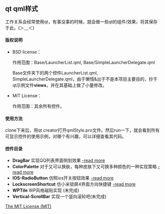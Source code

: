 ## qt qml样式

工作关系会经常使用qt，有事没事的时候，就会做一些qt的组件/效果，将其保存于此。(＞﹏＜)

#### 版权说明

 - BSD license：

    作用范围：Base/LauncherList.qml, Base/SimpleLauncherDelegate.qml
    
    Base文件夹下的两个控件LauncherList.qml, SimpleLauncherDelegate.qml，由于懒惰&出于不是本项目主要目的，抄于qt示例文件**views**，并在其基础上做了小量修改。

 - MIT License：
 
    作用范围：其余所有控件。

#### 使用方法

clone下来后，用qt creator打开qmlStyle.pro文件。然后run一下，就会看到所有可显示控件的使用示例，对哪个有兴趣，可以详细查看其代码。

#### 控件目录

 - **DragBar** 实现QQ列表界面侧划效果 [-read more](http://o3or.com/archives/276/ "控件详细说明")
 - **ColorPalette** 对于又可以换肤，每种皮肤下又可换多种颜色的一种实现策略 [-read more](http://o3or.com/archives/313/ "控件详细说明")
 - **IOS-RadioButton** 仿照ios开关按钮效果 [-read more](http://o3or.com/archives/303/ "控件详细说明")
 - **LockscreenShortcut** 仿小米锁屏4界面方向快捷键 [-read more](# "暂无详细信息")
 - **WPTile** WP风格磁贴实现 (未完成)
 - **Vertical-ScrollBar** 实现一个竖向滚轮吧(未完成)

[The MIT License (MIT)](LICENSE "MIT")